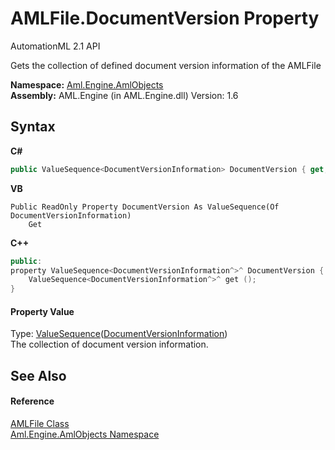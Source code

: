 # AMLFile.DocumentVersion Property 
AutomationML 2.1 API 

Gets the collection of defined document version information of the AMLFile

**Namespace:**&nbsp;<a href="N_Aml_Engine_AmlObjects">Aml.Engine.AmlObjects</a><br />**Assembly:**&nbsp;AML.Engine (in AML.Engine.dll) Version: 1.6

## Syntax

**C#**<br />
``` C#
public ValueSequence<DocumentVersionInformation> DocumentVersion { get; }
```

**VB**<br />
``` VB
Public ReadOnly Property DocumentVersion As ValueSequence(Of DocumentVersionInformation)
	Get
```

**C++**<br />
``` C++
public:
property ValueSequence<DocumentVersionInformation^>^ DocumentVersion {
	ValueSequence<DocumentVersionInformation^>^ get ();
}
```


#### Property Value
Type: <a href="T_Aml_Engine_CAEX_ValueSequence_1">ValueSequence</a>(<a href="T_Aml_Engine_AmlObjects_DocumentVersionInformation">DocumentVersionInformation</a>)<br />The collection of document version information.

## See Also


#### Reference
<a href="T_Aml_Engine_AmlObjects_AMLFile">AMLFile Class</a><br /><a href="N_Aml_Engine_AmlObjects">Aml.Engine.AmlObjects Namespace</a><br />